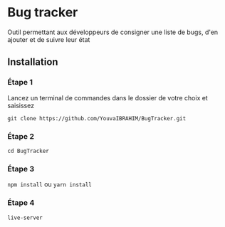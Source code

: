 # Bug tracker
Outil permettant aux développeurs de consigner une liste de bugs, d'en ajouter et de suivre leur état

## Installation

### Étape 1
Lancez un terminal de commandes dans le dossier de votre choix et saisissez

`git clone https://github.com/YouvaIBRAHIM/BugTracker.git`

### Étape 2

`cd BugTracker`

### Étape 3

`npm install` ou `yarn install`

### Étape 4

`live-server`
